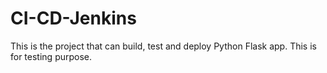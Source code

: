 # CI-CD-Jenkins

This is the project that can build, test and deploy Python Flask app.
This is for testing purpose.
